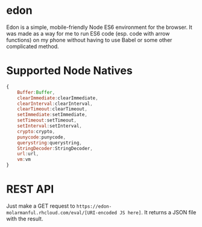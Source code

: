 # edon
Edon is a simple, mobile-friendly Node ES6 environment for the browser. It was made as a way for me to run ES6 code (esp. code with arrow functions) on my phone without having to use Babel or some other complicated method.

# Supported Node Natives
```javascript
{
	Buffer:Buffer,
	clearImmediate:clearImmediate,
	clearInterval:clearInterval,
	clearTimeout:clearTimeout,
	setImmediate:setImmediate,
	setTimeout:setTimeout,
	setInterval:setInterval,
	crypto:crypto,
	punycode:punycode,
	querystring:querystring,
	StringDecoder:StringDecoder,
	url:url,
	vm:vm
}
```

# REST API
Just make a GET request to `https://edon-molarmanful.rhcloud.com/eval/[URI-encoded JS here]`. It returns a JSON file with the result.
